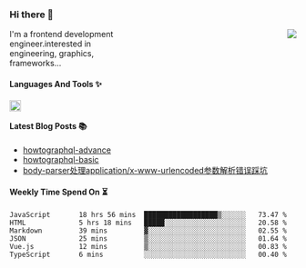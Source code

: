 <!--
**zhaohuanyuu/zhaohuanyuu** is a ✨ _special_ ✨ repository because its `README.md` (this file) appears on your GitHub profile.
-->

### Hi there 👋

<picture>
  <source media="(prefers-color-scheme: dark)" srcset="https://github-readme-stats.vercel.app/api?username=zhaohuanyuu&count_private=true&show_icons=true&theme=city_lights&hide_title=true">
  <img align="right" src="https://github-readme-stats.vercel.app/api?username=zhaohuanyuu&count_private=true&show_icons=true&hide_title=true">
</picture>

<p align="left" style="width:40%">I'm a frontend development engineer.interested in engineering, graphics, frameworks...</p>

#### Languages And Tools ✨

<img align="left" height="20" src="https://skillicons.dev/icons?i=js,ts,nodejs,react,vue,gatsby,materialui,graphql,nestjs,electron,flutter" />

</br>

#### Latest Blog Posts 📚
<!-- BLOG-POST-LIST:START -->
- [howtographql-advance](https://zhy.gatsbyjs.io/blog/graphql-advance)
- [howtographql-basic](https://zhy.gatsbyjs.io/blog/graphql-basic)
- [body-parser处理application/x-www-urlencoded参数解析错误踩坑](https://zhy.gatsbyjs.io/post/body-parser)
<!-- BLOG-POST-LIST:END -->

#### Weekly Time Spend On ⏳
<!--START_SECTION:waka-->

```text
JavaScript       18 hrs 56 mins  ██████████████████▒░░░░░░   73.47 %
HTML             5 hrs 18 mins   █████░░░░░░░░░░░░░░░░░░░░   20.58 %
Markdown         39 mins         ▓░░░░░░░░░░░░░░░░░░░░░░░░   02.55 %
JSON             25 mins         ▒░░░░░░░░░░░░░░░░░░░░░░░░   01.64 %
Vue.js           12 mins         ▒░░░░░░░░░░░░░░░░░░░░░░░░   00.83 %
TypeScript       6 mins          ░░░░░░░░░░░░░░░░░░░░░░░░░   00.40 %
```

<!--END_SECTION:waka-->
